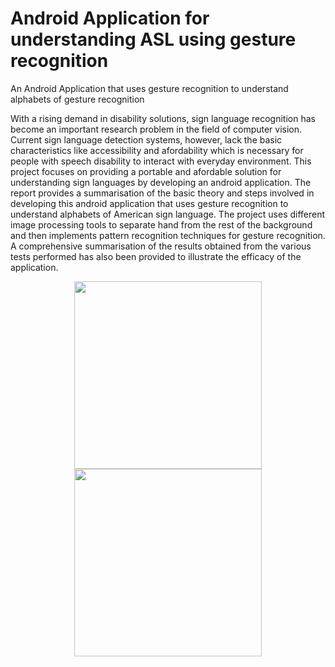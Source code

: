 # Android Application for understanding ASL using gesture recognition
An Android Application that uses gesture recognition to understand alphabets of gesture recognition 

With a rising demand in disability solutions, sign language recognition has become an important research problem in the field of computer vision. Current sign language detection systems, however, lack the basic characteristics like accessibility and afordability which is necessary for people with speech disability to interact with everyday environment. This project focuses on providing a portable and afordable solution for understanding sign languages by developing an android application. The report provides a summarisation of the basic theory and steps involved in developing this android application that uses gesture recognition to understand alphabets of American sign language. The project uses different image processing tools to separate hand from the rest of the background and then implements pattern recognition techniques for gesture recognition. A comprehensive summarisation of the results obtained from the various tests performed has also been provided to illustrate the efficacy of the application.

<p align="center">
  <img src="https://github.com/vishishttiwari/Android-Application-for-understanding-ASL-using-gesture-recognition/blob/master/gradle/wrapper/Android_1.png" width="300">
  <img src="https://github.com/vishishttiwari/Android-Application-for-understanding-ASL-using-gesture-recognition/blob/master/gradle/wrapper/Android_2.png" width="300">
</p>
